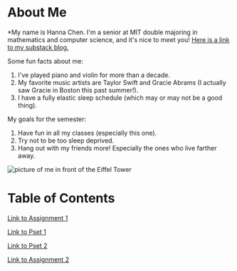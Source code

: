 # About Me
*My name is Hanna Chen. I'm a senior at MIT double majoring in mathematics and computer science, and it's nice to meet you! [Here is a link to my substack blog.](https://sleepyycat.substack.com/)

Some fun facts about me:
1. I've played piano and violin for more than a decade.
2. My favorite music artists are Taylor Swift and Gracie Abrams (I actually saw Gracie in Boston this past summer!).
3. I have a fully elastic sleep schedule (which may or may not be a good thing). 

My goals for the semester:
1. Have fun in all my classes (especially this one).
2. Try not to be too sleep deprived.
3. Hang out with my friends more! Especially the ones who live farther away.

![picture of me in front of the Eiffel Tower](assets/profilepic.jpg)


# Table of Contents
[Link to Assignment 1](assignments/assignment1.md)

[Link to Pset 1](assignments/pset1.md)

[Link to Pset 2](assignments/pset2.md)

[Link to Assignment 2](assignments/assignment2.md)